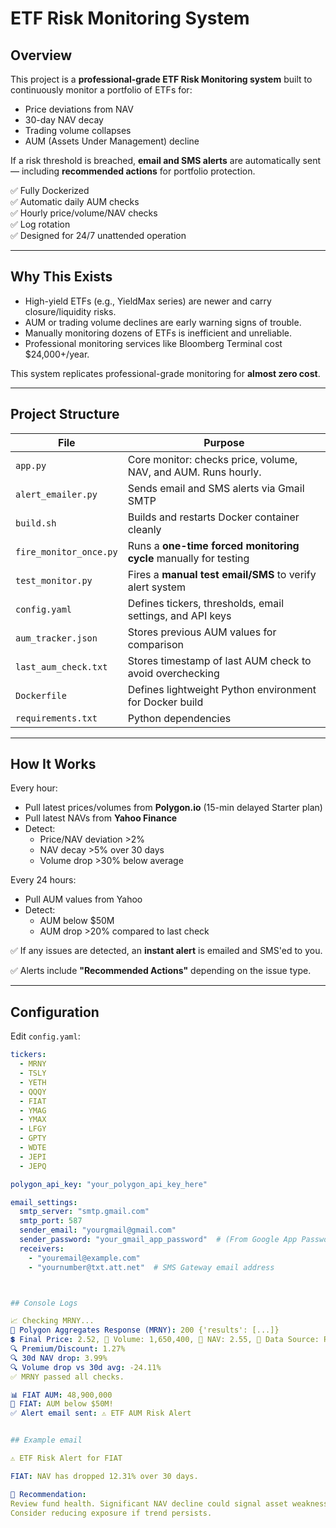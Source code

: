 # ETF Risk Monitoring System

## Overview

This project is a **professional-grade ETF Risk Monitoring system** built to continuously monitor a portfolio of ETFs for:

- Price deviations from NAV
- 30-day NAV decay
- Trading volume collapses
- AUM (Assets Under Management) decline

If a risk threshold is breached, **email and SMS alerts** are automatically sent — including **recommended actions** for portfolio protection.

✅ Fully Dockerized  
✅ Automatic daily AUM checks  
✅ Hourly price/volume/NAV checks  
✅ Log rotation  
✅ Designed for 24/7 unattended operation

---

## Why This Exists

- High-yield ETFs (e.g., YieldMax series) are newer and carry closure/liquidity risks.
- AUM or trading volume declines are early warning signs of trouble.
- Manually monitoring dozens of ETFs is inefficient and unreliable.
- Professional monitoring services like Bloomberg Terminal cost $24,000+/year.

This system replicates professional-grade monitoring for **almost zero cost**.

---

## Project Structure

| File | Purpose |
|------|---------|
| `app.py` | Core monitor: checks price, volume, NAV, and AUM. Runs hourly. |
| `alert_emailer.py` | Sends email and SMS alerts via Gmail SMTP |
| `build.sh` | Builds and restarts Docker container cleanly |
| `fire_monitor_once.py` | Runs a **one-time forced monitoring cycle** manually for testing |
| `test_monitor.py` | Fires a **manual test email/SMS** to verify alert system |
| `config.yaml` | Defines tickers, thresholds, email settings, and API keys |
| `aum_tracker.json` | Stores previous AUM values for comparison |
| `last_aum_check.txt` | Stores timestamp of last AUM check to avoid overchecking |
| `Dockerfile` | Defines lightweight Python environment for Docker build |
| `requirements.txt` | Python dependencies |

---

## How It Works

Every hour:

- Pull latest prices/volumes from **Polygon.io** (15-min delayed Starter plan)
- Pull latest NAVs from **Yahoo Finance**
- Detect:
  - Price/NAV deviation >2%
  - NAV decay >5% over 30 days
  - Volume drop >30% below average

Every 24 hours:

- Pull AUM values from Yahoo
- Detect:
  - AUM below $50M
  - AUM drop >20% compared to last check

✅ If any issues are detected, an **instant alert** is emailed and SMS'ed to you.

✅ Alerts include **"Recommended Actions"** depending on the issue type.

---

## Configuration

Edit `config.yaml`:

```yaml
tickers:
  - MRNY
  - TSLY
  - YETH
  - QQQY
  - FIAT
  - YMAG
  - YMAX
  - LFGY
  - GPTY
  - WDTE
  - JEPI
  - JEPQ

polygon_api_key: "your_polygon_api_key_here"

email_settings:
  smtp_server: "smtp.gmail.com"
  smtp_port: 587
  sender_email: "yourgmail@gmail.com"
  sender_password: "your_gmail_app_password"  # (From Google App Passwords, NOT your main password)
  receivers:
    - "youremail@example.com"
    - "yournumber@txt.att.net"  # SMS Gateway email address



## Console Logs

📈 Checking MRNY...
🔵 Polygon Aggregates Response (MRNY): 200 {'results': [...]}
💲 Final Price: 2.52, 🔄 Volume: 1,650,400, 🧮 NAV: 2.55, 📡 Data Source: Polygon (Delayed Aggregate)
🔍 Premium/Discount: 1.27%
🔍 30d NAV drop: 3.99%
🔍 Volume drop vs 30d avg: -24.11%
✅ MRNY passed all checks.

📊 FIAT AUM: 48,900,000
🚨 FIAT: AUM below $50M!
✅ Alert email sent: ⚠️ ETF AUM Risk Alert


## Example email

⚠️ ETF Risk Alert for FIAT

FIAT: NAV has dropped 12.31% over 30 days.

🛑 Recommendation:
Review fund health. Significant NAV decline could signal asset weakness.
Consider reducing exposure if trend persists.

